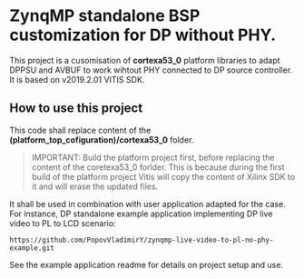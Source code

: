 # ZynqMP standalone BSP customization for DP without PHY.

This project is a cusomisation of **cortexa53_0** platform libraries to adapt DPPSU and AVBUF to work wihtout PHY connected to DP source controller. It is based on v2019.2.01 VITIS SDK.

## How to use this project

This code shall replace content of the **(platform_top_cofiguration)/cortexa53_0** folder. 

>IMPORTANT: Build the platform project first, before replacing the content of the coretexa53_0 forlder. This is because during the first build of the platform project Vitis will copy the content of Xilinx SDK to it and will erase the updated files.

It shall be used in combination with user application adapted for the case. For instance, DP standalone example application implementing DP live video to PL to LCD scenario:

    https://github.com/PopovVladimirY/zynqmp-live-video-to-pl-no-phy-example.git

See the example application readme for details on project setup and use.